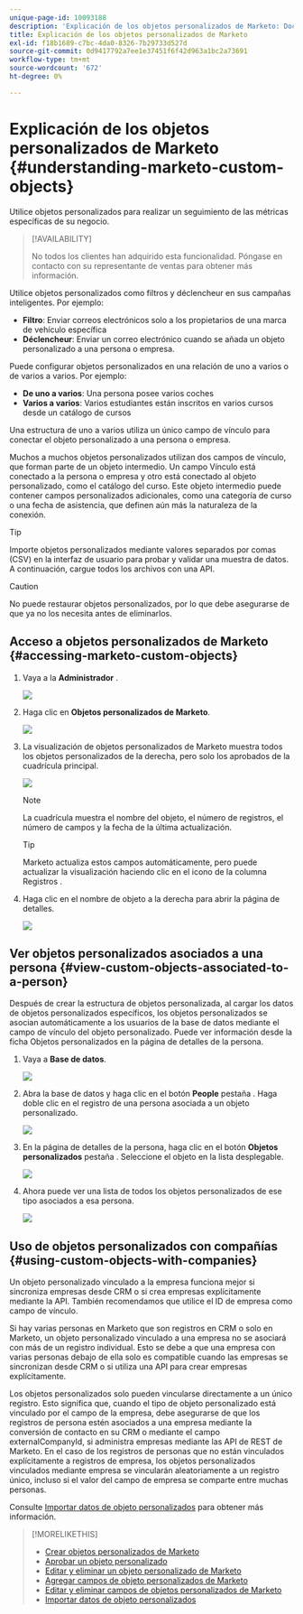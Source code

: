 ```yaml
---
unique-page-id: 10093188
description: 'Explicación de los objetos personalizados de Marketo: Documentos de Marketo: Documentación del producto'
title: Explicación de los objetos personalizados de Marketo
exl-id: f18b1689-c7bc-4da0-8326-7b29733d527d
source-git-commit: 0d9417792a7ee1e37451f6f42d963a1bc2a73691
workflow-type: tm+mt
source-wordcount: '672'
ht-degree: 0%

---
```


# Explicación de los objetos personalizados de Marketo {#understanding-marketo-custom-objects}

Utilice objetos personalizados para realizar un seguimiento de las métricas específicas de su negocio.

>[!AVAILABILITY]
>
>No todos los clientes han adquirido esta funcionalidad. Póngase en contacto con su representante de ventas para obtener más información.

Utilice objetos personalizados como filtros y déclencheur en sus campañas inteligentes. Por ejemplo:

* **Filtro**: Enviar correos electrónicos solo a los propietarios de una marca de vehículo específica
* **Déclencheur**: Enviar un correo electrónico cuando se añada un objeto personalizado a una persona o empresa.

Puede configurar objetos personalizados en una relación de uno a varios o de varios a varios. Por ejemplo:

* **De uno a varios**: Una persona posee varios coches
* **Varios a varios**: Varios estudiantes están inscritos en varios cursos desde un catálogo de cursos

Una estructura de uno a varios utiliza un único campo de vínculo para conectar el objeto personalizado a una persona o empresa.

Muchos a muchos objetos personalizados utilizan dos campos de vínculo, que forman parte de un objeto intermedio. Un campo Vínculo está conectado a la persona o empresa y otro está conectado al objeto personalizado, como el catálogo del curso. Este objeto intermedio puede contener campos personalizados adicionales, como una categoría de curso o una fecha de asistencia, que definen aún más la naturaleza de la conexión.

>[!TIP]
>
>Importe objetos personalizados mediante valores separados por comas (CSV) en la interfaz de usuario para probar y validar una muestra de datos. A continuación, cargue todos los archivos con una API.

>[!CAUTION]
>
>No puede restaurar objetos personalizados, por lo que debe asegurarse de que ya no los necesita antes de eliminarlos.

## Acceso a objetos personalizados de Marketo {#accessing-marketo-custom-objects}

1. Vaya a la **Administrador** .

   ![](assets/understanding-marketo-custom-objects-1.png)

1. Haga clic en **Objetos personalizados de Marketo**.

   ![](assets/understanding-marketo-custom-objects-2.png)

1. La visualización de objetos personalizados de Marketo muestra todos los objetos personalizados de la derecha, pero solo los aprobados de la cuadrícula principal.

   ![](assets/understanding-marketo-custom-objects-3.png)

   >[!NOTE]
   >
   >La cuadrícula muestra el nombre del objeto, el número de registros, el número de campos y la fecha de la última actualización.

   >[!TIP]
   >
   >Marketo actualiza estos campos automáticamente, pero puede actualizar la visualización haciendo clic en el icono de la columna Registros .

1. Haga clic en el nombre de objeto a la derecha para abrir la página de detalles.

   ![](assets/understanding-marketo-custom-objects-4.png)

## Ver objetos personalizados asociados a una persona {#view-custom-objects-associated-to-a-person}

Después de crear la estructura de objetos personalizada, al cargar los datos de objetos personalizados específicos, los objetos personalizados se asocian automáticamente a los usuarios de la base de datos mediante el campo de vínculo del objeto personalizado. Puede ver información desde la ficha Objetos personalizados en la página de detalles de la persona.

1. Vaya a **Base de datos**.

   ![](assets/understanding-marketo-custom-objects-5.png)

1. Abra la base de datos y haga clic en el botón **People** pestaña . Haga doble clic en el registro de una persona asociada a un objeto personalizado.

   ![](assets/understanding-marketo-custom-objects-6.png)

1. En la página de detalles de la persona, haga clic en el botón **Objetos personalizados** pestaña . Seleccione el objeto en la lista desplegable.

   ![](assets/understanding-marketo-custom-objects-7.png)

1. Ahora puede ver una lista de todos los objetos personalizados de ese tipo asociados a esa persona.

   ![](assets/understanding-marketo-custom-objects-8.png)

## Uso de objetos personalizados con compañías {#using-custom-objects-with-companies}

Un objeto personalizado vinculado a la empresa funciona mejor si sincroniza empresas desde CRM o si crea empresas explícitamente mediante la API. También recomendamos que utilice el ID de empresa como campo de vínculo.

Si hay varias personas en Marketo que son registros en CRM o solo en Marketo, un objeto personalizado vinculado a una empresa no se asociará con más de un registro individual. Esto se debe a que una empresa con varias personas debajo de ella solo es compatible cuando las empresas se sincronizan desde CRM o si utiliza una API para crear empresas explícitamente.

Los objetos personalizados solo pueden vincularse directamente a un único registro. Esto significa que, cuando el tipo de objeto personalizado está vinculado por el campo de la empresa, debe asegurarse de que los registros de persona estén asociados a una empresa mediante la conversión de contacto en su CRM o mediante el campo externalCompanyId, si administra empresas mediante las API de REST de Marketo. En el caso de los registros de personas que no están vinculados explícitamente a registros de empresa, los objetos personalizados vinculados mediante empresa se vincularán aleatoriamente a un registro único, incluso si el valor del campo de empresa se comparte entre muchas personas.

Consulte [Importar datos de objeto personalizados](/help/marketo/product-docs/administration/marketo-custom-objects/import-custom-object-data.md) para obtener más información.

>[!MORELIKETHIS]
>
>* [Crear objetos personalizados de Marketo](/help/marketo/product-docs/administration/marketo-custom-objects/create-marketo-custom-objects.md)
>* [Aprobar un objeto personalizado](/help/marketo/product-docs/administration/marketo-custom-objects/approve-a-custom-object.md)
>* [Editar y eliminar un objeto personalizado de Marketo](/help/marketo/product-docs/administration/marketo-custom-objects/edit-and-delete-a-marketo-custom-object.md)
>* [Agregar campos de objeto personalizados de Marketo](/help/marketo/product-docs/administration/marketo-custom-objects/add-marketo-custom-object-fields.md)
>* [Editar y eliminar campos de objetos personalizados de Marketo](/help/marketo/product-docs/administration/marketo-custom-objects/edit-and-delete-marketo-custom-object-fields.md)
>* [Importar datos de objeto personalizados](/help/marketo/product-docs/administration/marketo-custom-objects/import-custom-object-data.md)

